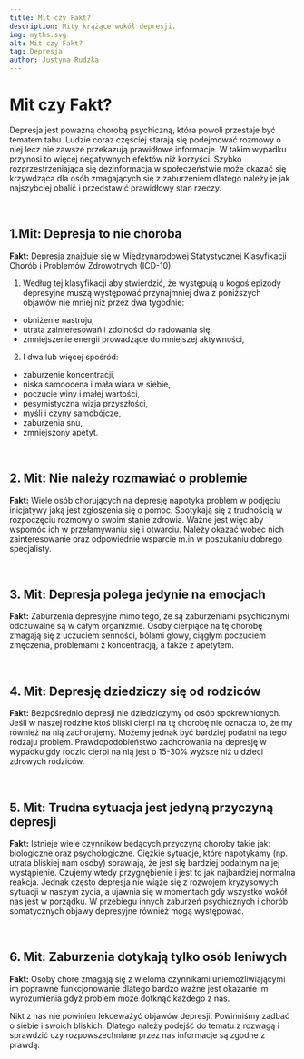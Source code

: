 ```yaml
---
title: Mit czy Fakt? 
description: Mity krążące wokół depresji.
img: myths.svg
alt: Mit czy Fakt? 
tag: Depresja
author: Justyna Rudzka
---
```



# Mit czy Fakt?
Depresja jest poważną chorobą psychiczną, która powoli przestaje być tematem tabu. Ludzie coraz częściej starają się podejmować rozmowy o niej lecz nie zawsze przekazują prawidłowe informacje. W takim wypadku  przynosi to więcej negatywnych efektów niż korzyści. Szybko rozprzestrzeniająca się dezinformacja w społeczeństwie może okazać się krzywdząca dla osób zmagających się z zaburzeniem dlatego należy je jak najszybciej obalić i przedstawić prawidłowy stan rzeczy.

<br>

## 1.Mit: Depresja to nie choroba

<strong>Fakt:</strong> Depresja znajduje się w Międzynarodowej Statystycznej Klasyfikacji Chorób i Problemów Zdrowotnych (ICD-10).

1. Według tej klasyfikacji aby stwierdzić, że występują u kogoś epizody depresyjne muszą występować przynajmniej dwa z poniższych objawów nie mniej niż przez dwa tygodnie: 
- obniżenie nastroju,
- utrata zainteresowań i zdolności do radowania się,
- zmniejszenie energii prowadzące do mniejszej aktywności, 

2. I dwa lub więcej spośród:
- zaburzenie koncentracji, 
- niska samoocena i mała wiara w siebie,
- poczucie winy i małej wartości,
- pesymistyczna wizja przyszłości,
- myśli i czyny samobójcze,
- zaburzenia snu,
- zmniejszony apetyt.

<br>

## 2. Mit: Nie należy rozmawiać o problemie

<strong>Fakt:</strong>  Wiele osób chorujących na depresję napotyka problem w podjęciu inicjatywy jaką jest zgłoszenia się o pomoc. Spotykają się z trudnością w rozpoczęciu rozmowy o swoim stanie zdrowia. Ważne jest więc aby wspomóc  ich w przełamywaniu się i otwarciu. Należy okazać wobec nich zainteresowanie oraz odpowiednie wsparcie m.in w poszukaniu dobrego specjalisty. 

<br>

## 3. Mit: Depresja polega jedynie na emocjach

<strong>Fakt:</strong>  Zaburzenia depresyjne mimo tego, że są zaburzeniami psychicznymi odczuwalne są w całym organizmie. Osoby cierpiące na tę chorobę zmagają się z uczuciem senności, bólami głowy, ciągłym poczuciem zmęczenia, problemami z koncentracją, a także z apetytem.

<br>

## 4. Mit: Depresję dziedziczy się od rodziców

<strong>Fakt:</strong>  Bezpośrednio depresji nie dziedziczymy od osób spokrewnionych. Jeśli w naszej rodzine ktoś bliski cierpi na tę chorobę nie oznacza to, że my również na nią zachorujemy. Możemy jednak być bardziej podatni na tego rodzaju problem. Prawdopodobieństwo zachorowania na depresję w wypadku gdy rodzic cierpi na nią jest o 15-30% wyższe niż u dzieci zdrowych rodziców.

<br>

## 5. Mit: Trudna sytuacja jest jedyną przyczyną depresji

<strong>Fakt:</strong>  Istnieje wiele czynników będących przyczyną choroby takie jak: biologiczne oraz psychologiczne. Ciężkie sytuacje, które napotykamy (np. utrata bliskiej nam osoby) sprawiają, że jest się bardziej podatnym na jej wystąpienie. Czujemy wtedy przygnębienie i jest to jak najbardziej normalna reakcja. Jednak często depresja nie wiąże się z rozwojem kryzysowych sytuacji w naszym życia, a ujawnia się w momentach gdy wszystko wokół nas jest w porządku. W przebiegu innych zaburzeń psychicznych i chorób somatycznych objawy depresyjne również mogą występować. 

<br>

## 6. Mit: Zaburzenia dotykają tylko osób leniwych

<strong>Fakt:</strong>  Osoby chore zmagają się z wieloma czynnikami uniemożliwiającymi im poprawne funkcjonowanie dlatego bardzo ważne jest okazanie im wyrozumienia gdyż problem może dotknąć każdego z nas. 


Nikt z nas nie powinien lekceważyć objawów depresji. Powinniśmy zadbać o siebie i swoich bliskich. Dlatego należy podejść do tematu z rozwagą i sprawdzić czy rozpowszechniane przez nas informacje są zgodne z prawdą. 


 
 













